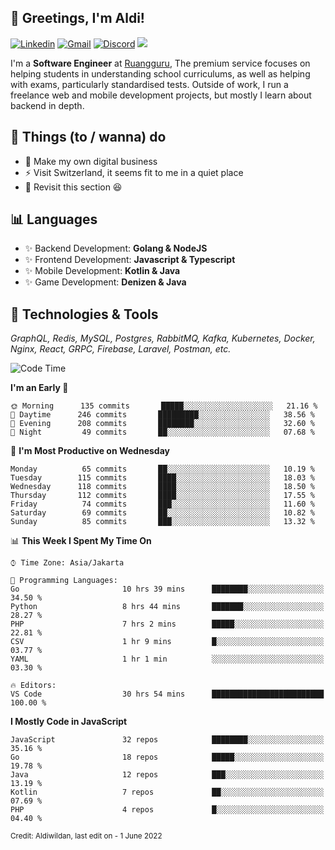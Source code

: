 <!-- Greetings -->
## 👋 Greetings, I'm Aldi!

<!-- Social Media -->
[![Linkedin](https://img.shields.io/badge/-aldiwildan-blue?style=flat&logo=Linkedin&logoColor=white)](https://www.linkedin.com/in/aldiwildan/)
[![Gmail](https://img.shields.io/badge/-aldiwild77@gmail.com-c14438?style=flat&logo=Gmail&logoColor=white)](mailto:aldiwild77@gmail.com)
[![Discord](https://img.shields.io/badge/-Chroma-5663F7?style=flat&logo=Discord&logoColor=white)](https://discord.gg/BUxraQ8)
![](https://komarev.com/ghpvc/?username=aldiwildan77&label=Visitor&color=2bbc8a)

<!-- Introduction -->
I'm a **Software Engineer** at [Ruangguru](https://ruangguru.com), The premium service focuses on helping students in understanding school curriculums, as well as helping with exams, particularly standardised tests. Outside of work, I run a freelance web and mobile development projects, but mostly I learn about backend in depth.

## 📃 Things (to / wanna) do
- 🐝 Make my own digital business
- ⚡ Visit Switzerland, it seems fit to me in a quiet place
- 🌱 Revisit this section 😆

## 📊 Languages
- ✨ Backend Development: **Golang & NodeJS**
- ✨ Frontend Development: **Javascript & Typescript**
- ✨ Mobile Development: **Kotlin & Java**
- ✨ Game Development: **Denizen & Java**

## 🔧 Technologies & Tools
*GraphQL, Redis, MySQL, Postgres, RabbitMQ, Kafka, Kubernetes, Docker, Nginx, React, GRPC, Firebase, Laravel, Postman, etc.*

<!--START_SECTION:waka-->
![Code Time](http://img.shields.io/badge/Code%20Time-1%2C047%20hrs%2042%20mins-blue)

**I'm an Early 🐤** 

```text
🌞 Morning      135 commits       █████░░░░░░░░░░░░░░░░░░░░   21.16 % 
🌆 Daytime      246 commits       █████████░░░░░░░░░░░░░░░░   38.56 % 
🌃 Evening      208 commits       ████████░░░░░░░░░░░░░░░░░   32.60 % 
🌙 Night         49 commits       ██░░░░░░░░░░░░░░░░░░░░░░░   07.68 % 

```
📅 **I'm Most Productive on Wednesday** 

```text
Monday          65 commits       ██░░░░░░░░░░░░░░░░░░░░░░░   10.19 % 
Tuesday        115 commits       ████░░░░░░░░░░░░░░░░░░░░░   18.03 % 
Wednesday      118 commits       ████░░░░░░░░░░░░░░░░░░░░░   18.50 % 
Thursday       112 commits       ████░░░░░░░░░░░░░░░░░░░░░   17.55 % 
Friday          74 commits       ███░░░░░░░░░░░░░░░░░░░░░░   11.60 % 
Saturday        69 commits       ██░░░░░░░░░░░░░░░░░░░░░░░   10.82 % 
Sunday          85 commits       ███░░░░░░░░░░░░░░░░░░░░░░   13.32 % 

```


📊 **This Week I Spent My Time On** 

```text
⌚︎ Time Zone: Asia/Jakarta

💬 Programming Languages: 
Go                       10 hrs 39 mins      ████████░░░░░░░░░░░░░░░░░   34.50 % 
Python                   8 hrs 44 mins       ███████░░░░░░░░░░░░░░░░░░   28.27 % 
PHP                      7 hrs 2 mins        █████░░░░░░░░░░░░░░░░░░░░   22.81 % 
CSV                      1 hr 9 mins         █░░░░░░░░░░░░░░░░░░░░░░░░   03.77 % 
YAML                     1 hr 1 min          ░░░░░░░░░░░░░░░░░░░░░░░░░   03.30 % 

🔥 Editors: 
VS Code                  30 hrs 54 mins      █████████████████████████   100.00 % 

```

**I Mostly Code in JavaScript** 

```text
JavaScript               32 repos            ████████░░░░░░░░░░░░░░░░░   35.16 % 
Go                       18 repos            █████░░░░░░░░░░░░░░░░░░░░   19.78 % 
Java                     12 repos            ███░░░░░░░░░░░░░░░░░░░░░░   13.19 % 
Kotlin                   7 repos             ██░░░░░░░░░░░░░░░░░░░░░░░   07.69 % 
PHP                      4 repos             █░░░░░░░░░░░░░░░░░░░░░░░░   04.40 % 

```



<!--END_SECTION:waka-->

<sub>Credit: Aldiwildan, last edit on - 1 June 2022</sub>
